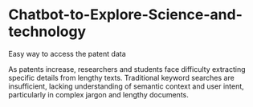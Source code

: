 # Chatbot-to-Explore-Science-and-technology
Easy way to access the patent data 

As patents increase, researchers and students face difficulty extracting specific details from lengthy texts. Traditional keyword searches are insufficient, lacking understanding of semantic context and user intent, particularly in complex jargon and lengthy documents.
